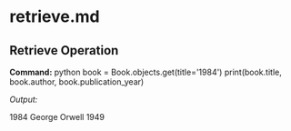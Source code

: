 # retrieve.md
## Retrieve Operation
**Command:**
python
book = Book.objects.get(title='1984')
print(book.title, book.author, book.publication_year)


*Output:*

1984 George Orwell 1949
